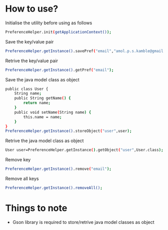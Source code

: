 # How to use?

Initialise the utility before using as follows
```sh
PreferenceHelper.init(getApplicationContext());
```
Save the key/value pair
```sh
PreferenceHelper.getInstance().savePref("email","amol.p.s.kamble@gmail.com");
```
Retrive the key/value pair
```sh
PreferenceHelper.getInstance().getPref("email");
```

Save the java model class as object
```sh
public class User {
    String name;
    public String getName() {
        return name;
    }
    public void setName(String name) {
        this.name = name;
    }
}
PreferenceHelper.getInstance().storeObject("user",user);
```

Retrive the java model class as object
```sh
User user=PreferenceHelper.getInstance().getObject("user",User.class);
```

Remove key
```sh
PreferenceHelper.getInstance().remove("email");
```

Remove all keys
```sh
PreferenceHelper.getInstance().removeAll();
```
# Things to note

  - Gson library is required to store/retrive java model classes as object

